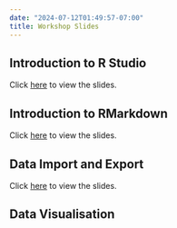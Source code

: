 ```yaml
---
date: "2024-07-12T01:49:57-07:00"
title: Workshop Slides
---
```


## Introduction to R Studio

Click [here](/slides/7dataimport_export/7_import_export.html) to view the slides.

## Introduction to RMarkdown

Click [here](/slides/rmarkdown/rmarkdown.html) to view the slides.

## Data Import and Export

Click [here](/slides/7dataimport_export/7_import_export.html) to view the slides.


## Data Visualisation

